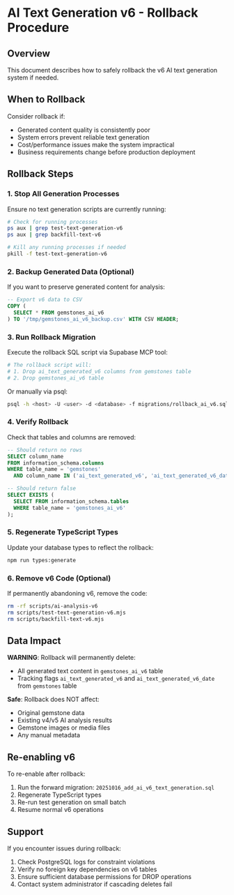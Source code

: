 # AI Text Generation v6 - Rollback Procedure

## Overview

This document describes how to safely rollback the v6 AI text generation system if needed.

## When to Rollback

Consider rollback if:

- Generated content quality is consistently poor
- System errors prevent reliable text generation
- Cost/performance issues make the system impractical
- Business requirements change before production deployment

## Rollback Steps

### 1. Stop All Generation Processes

Ensure no text generation scripts are currently running:

```bash
# Check for running processes
ps aux | grep test-text-generation-v6
ps aux | grep backfill-text-v6

# Kill any running processes if needed
pkill -f test-text-generation-v6
```

### 2. Backup Generated Data (Optional)

If you want to preserve generated content for analysis:

```sql
-- Export v6 data to CSV
COPY (
  SELECT * FROM gemstones_ai_v6
) TO '/tmp/gemstones_ai_v6_backup.csv' WITH CSV HEADER;
```

### 3. Run Rollback Migration

Execute the rollback SQL script via Supabase MCP tool:

```bash
# The rollback script will:
# 1. Drop ai_text_generated_v6 columns from gemstones table
# 2. Drop gemstones_ai_v6 table
```

Or manually via psql:

```bash
psql -h <host> -U <user> -d <database> -f migrations/rollback_ai_v6.sql
```

### 4. Verify Rollback

Check that tables and columns are removed:

```sql
-- Should return no rows
SELECT column_name
FROM information_schema.columns
WHERE table_name = 'gemstones'
  AND column_name IN ('ai_text_generated_v6', 'ai_text_generated_v6_date');

-- Should return false
SELECT EXISTS (
  SELECT FROM information_schema.tables
  WHERE table_name = 'gemstones_ai_v6'
);
```

### 5. Regenerate TypeScript Types

Update your database types to reflect the rollback:

```bash
npm run types:generate
```

### 6. Remove v6 Code (Optional)

If permanently abandoning v6, remove the code:

```bash
rm -rf scripts/ai-analysis-v6
rm scripts/test-text-generation-v6.mjs
rm scripts/backfill-text-v6.mjs
```

## Data Impact

**WARNING**: Rollback will permanently delete:

- All generated text content in `gemstones_ai_v6` table
- Tracking flags `ai_text_generated_v6` and `ai_text_generated_v6_date` from `gemstones` table

**Safe**: Rollback does NOT affect:

- Original gemstone data
- Existing v4/v5 AI analysis results
- Gemstone images or media files
- Any manual metadata

## Re-enabling v6

To re-enable after rollback:

1. Run the forward migration: `20251016_add_ai_v6_text_generation.sql`
2. Regenerate TypeScript types
3. Re-run test generation on small batch
4. Resume normal v6 operations

## Support

If you encounter issues during rollback:

1. Check PostgreSQL logs for constraint violations
2. Verify no foreign key dependencies on v6 tables
3. Ensure sufficient database permissions for DROP operations
4. Contact system administrator if cascading deletes fail

